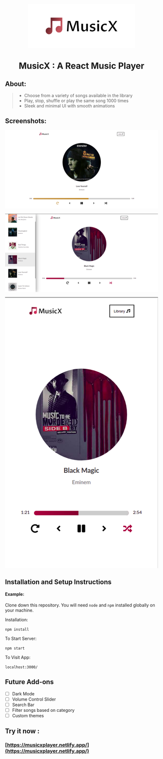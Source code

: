 <p align="center">
  <img alt="logo" src="https://raw.githubusercontent.com/therajtiwari/MusicX/main/screenshots/cover.png" width="70%" max-width="100%">
</p>

<h1 align="center">
MusicX : A React Music Player
</h1>

## About:

> - Choose from a variety of songs available in the library
> - Play, stop, shuffle or play the same song 1000 times
> - Sleek and minimal UI with smooth animations

## Screenshots:

![ ss1 ](https://github.com/therajtiwari/MusicX/blob/main/screenshots/ss1.png?raw=true)

![ ss2 ](https://github.com/therajtiwari/MusicX/blob/main/screenshots/ss2.png?raw=true)

![ ss3 ](https://github.com/therajtiwari/MusicX/blob/main/screenshots/ss3.png?raw=true)

## Installation and Setup Instructions

#### Example:

Clone down this repository. You will need `node` and `npm` installed globally on your machine.

Installation:

`npm install`

To Start Server:

`npm start`

To Visit App:

`localhost:3000/`

## Future Add-ons

- [ ] Dark Mode
- [ ] Volume Control Slider
- [ ] Search Bar
- [ ] Filter songs based on category
- [ ] Custom themes

## Try it now :

### [https://musicxplayer.netlify.app/](https://musicxplayer.netlify.app/)
